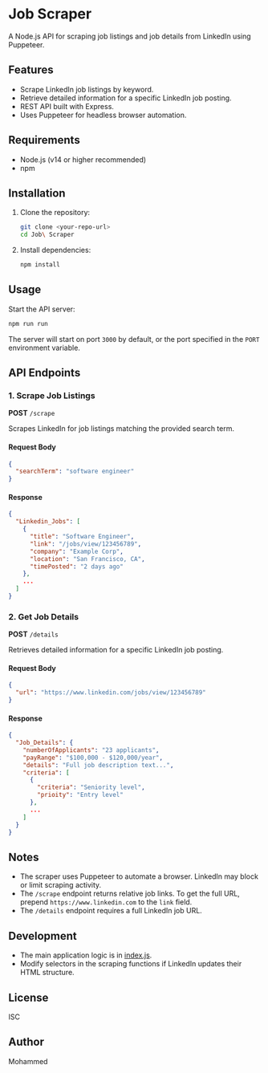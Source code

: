 # Job Scraper

A Node.js API for scraping job listings and job details from LinkedIn using Puppeteer.

## Features

- Scrape LinkedIn job listings by keyword.
- Retrieve detailed information for a specific LinkedIn job posting.
- REST API built with Express.
- Uses Puppeteer for headless browser automation.

## Requirements

- Node.js (v14 or higher recommended)
- npm

## Installation

1. Clone the repository:

   ```sh
   git clone <your-repo-url>
   cd Job\ Scraper
   ```

2. Install dependencies:

   ```sh
   npm install
   ```

## Usage

Start the API server:

```sh
npm run run
```

The server will start on port `3000` by default, or the port specified in the `PORT` environment variable.

## API Endpoints

### 1. Scrape Job Listings

**POST** `/scrape`

Scrapes LinkedIn for job listings matching the provided search term.

#### Request Body

```json
{
  "searchTerm": "software engineer"
}
```

#### Response

```json
{
  "Linkedin_Jobs": [
    {
      "title": "Software Engineer",
      "link": "/jobs/view/123456789",
      "company": "Example Corp",
      "location": "San Francisco, CA",
      "timePosted": "2 days ago"
    },
    ...
  ]
}
```

### 2. Get Job Details

**POST** `/details`

Retrieves detailed information for a specific LinkedIn job posting.

#### Request Body

```json
{
  "url": "https://www.linkedin.com/jobs/view/123456789"
}
```

#### Response

```json
{
  "Job_Details": {
    "numberOfApplicants": "23 applicants",
    "payRange": "$100,000 - $120,000/year",
    "details": "Full job description text...",
    "criteria": [
      {
        "criteria": "Seniority level",
        "prioity": "Entry level"
      },
      ...
    ]
  }
}
```

## Notes

- The scraper uses Puppeteer to automate a browser. LinkedIn may block or limit scraping activity.
- The `/scrape` endpoint returns relative job links. To get the full URL, prepend `https://www.linkedin.com` to the `link` field.
- The `/details` endpoint requires a full LinkedIn job URL.

## Development

- The main application logic is in [index.js](index.js).
- Modify selectors in the scraping functions if LinkedIn updates their HTML structure.

## License

ISC

## Author

Mohammed